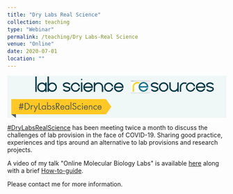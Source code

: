```yaml
---
title: "Dry Labs Real Science"
collection: teaching
type: "Webinar"
permalink: /teaching/Dry Labs-Real Science
venue: "Online"
date: 2020-07-01
location: ""
---
```


<img src='/images/lab science.png' align="top">  

[#DryLabsRealScience](https://lecturemotely.com) has been meeting twice a month to discuss the challenges of lab provision in the face of COVID-19. 
Sharing good practice, experiences and tips around an alternative to lab provisions and research projects.

A video of my talk "Online Molecular Biology Labs" is available [here](https://www.youtube.com/watch?v=6qFndsBn3hY&feature=youtu.be) along with a brief [How-to-guide](https://github.com/Philip-Leftwich/Philip-Leftwich.github.io/blob/master/files/How_to_use_Benchling.pdf).

Please contact me for more information. 
